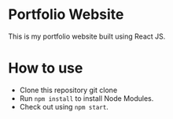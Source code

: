 # Portfolio Website

This is my portfolio website built using React JS.

# How to use
* Clone this repository git clone <repo link>
* Run `npm install` to install Node Modules.
* Check out using `npm start`.

